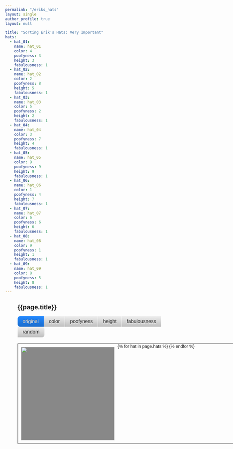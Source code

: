```yaml
---
permalink: "/eriks_hats"
layout: single
author_profile: true
layout: null

title: "Sorting Erik's Hats: Very Important"
hats:
  - hat_01:
    name: hat_01
    color: 4
    poofyness: 3
    height: 3
    fabulousness: 1
  - hat_02:
    name: hat_02
    color: 2
    poofyness: 8
    height: 5
    fabulousness: 1
  - hat_03:
    name: hat_03
    color: 5
    poofyness: 2
    height: 2
    fabulousness: 1
  - hat_04:
    name: hat_04
    color: 3
    poofyness: 7
    height: 4
    fabulousness: 1
  - hat_05:
    name: hat_05
    color: 9
    poofyness: 9
    height: 9
    fabulousness: 1
  - hat_06:
    name: hat_06
    color: 1
    poofyness: 4
    height: 7
    fabulousness: 1
  - hat_07:
    name: hat_07
    color: 6
    poofyness: 6
    height: 6
    fabulousness: 1
  - hat_08:
    name: hat_08
    color: 9
    poofyness: 1
    height: 1
    fabulousness: 1
  - hat_09:
    name: hat_09
    color: 8
    poofyness: 5
    height: 8
    fabulousness: 1
---
```


<div class="wrapper">
  <h2>{{page.title}}</h2>

  <div id="sorts" class="button-group">
    <button class="button is-checked" data-sort-by="original-order">original</button>
    <button class="button" data-sort-by="hatcolor">color</button>
    <button class="button" data-sort-by="poofyness">poofyness</button>
    <button class="button" data-sort-by="hatheight">height</button>
    <button class="button" data-sort-by="fabulousness">fabulousness</button>
    <button class="button" data-sort-by="random">random</button>
  </div>

  <div class="grid cf">
    {% for hat in page.hats %}
      <div class="grid-item">
        <img src="/images/eriks_hats/{{hat.name}}.png" />
        <span>color: </span>
        <span class="hatcolor">{{hat.color}}</span>
        <span>poofyness: </span>
        <span class="poofyness">{{hat.poofyness}}</span>
        <span>hat height: </span>
        <span class="hatheight">{{hat.height}}</span>
        <span>fabulousness: </span>
        <span class="fabulousness">{{hat.fabulousness}}</span>
      </div>
    {% endfor %}
  </div>
</div>

<script src="http://cdnjs.cloudflare.com/ajax/libs/jquery/2.2.2/jquery.min.js" type="text/javascript"></script>
<script src="https://npmcdn.com/isotope-layout@3/dist/isotope.pkgd.js"></script>
<script src="http://npmcdn.com/imagesloaded@4/imagesloaded.pkgd.js" type="text/javascript"></script>

<script>
  $( document ).ready(function() {
    var $grid = $('.grid').imagesLoaded( function() {
      $('.grid').isotope({
        itemSelector: '.grid-item',
        layoutMode: 'fitRows',
        getSortData: {
          hatcolor: '.hatcolor parseInt',
          poofyness: '.poofyness parseInt',
          hatheight: '.hatheight parseInt',
          fabulousness: '.fabulousness parseInt'
        }
      });
    });

    // bind sort button click
    $('#sorts').on( 'click', 'button', function() {
      var sortByValue = $(this).attr('data-sort-by');
      console.log(sortByValue);
      $grid.isotope({ sortBy: sortByValue });
    });

    // change is-checked class on buttons
    $('.button-group').each( function( i, buttonGroup ) {
      var $buttonGroup = $( buttonGroup );
      $buttonGroup.on( 'click', 'button', function() {
        $buttonGroup.find('.is-checked').removeClass('is-checked');
        $( this ).addClass('is-checked');
      });
    });

    $grid.on( 'arrangeComplete', function(event, filteredItems) {
      console.log($(filteredItems));
    });
  });
</script>

<style>
* { box-sizing: border-box; }

body {
  font-family: sans-serif;
  padding: 0;
  margin: 0 auto; 
}

.wrapper {
  width: 100%;
  margin: 0 0 0 40px; 
}

/* ---- button ---- */

.button {
  display: inline-block;
  padding: 0.5em 1.0em;
  background: #EEE;
  border: none;
  border-radius: 7px;
  background-image: linear-gradient( to bottom, hsla(0, 0%, 0%, 0), hsla(0, 0%, 0%, 0.2) );
  color: #222;
  font-family: sans-serif;
  font-size: 16px;
  text-shadow: 0 1px white;
  cursor: pointer;
}

.button:hover {
  background-color: #8CF;
  text-shadow: 0 1px hsla(0, 0%, 100%, 0.5);
  color: #222;
}

.button:active,
.button.is-checked {
  background-color: #28F;
}

.button.is-checked {
  color: white;
  text-shadow: 0 -1px hsla(0, 0%, 0%, 0.8);
}

.button:active {
  box-shadow: inset 0 1px 10px hsla(0, 0%, 0%, 0.8);
}

/* ---- button-group ---- */

.button-group {
  margin-bottom: 20px;
}

.button-group:after {
  content: '';
  display: block;
  clear: both;
}

.button-group .button {
  float: left;
  border-radius: 0;
  margin-left: 0;
  margin-right: 1px;
}

.button-group .button:first-child { border-radius: 0.5em 0 0 0.5em; }
.button-group .button:last-child { border-radius: 0 0.5em 0.5em 0; }

/* ---- isotope ---- */

.grid {
  border: 1px solid #333;
  width: 970px;
}

/* clear fix */
.grid:after {
  content: '';
  display: block;
  clear: both;
}

/* ---- .grid-item ---- */

.grid-item {
  position: relative;
  float: left;
  width: 300px;
  margin: 10px;
  padding: 0;
  background: #888;
  color: #262524;
}

.grid-item img {
  width: 300px;
  height: 300px;
}

.grid-item > * {
  margin: 0;
  padding: 0;
}

.grid-item span {
  display: none;
}
</style>
